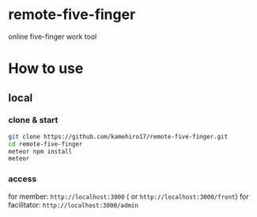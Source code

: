 # remote-five-finger

online five-finger work tool

# How to use

## local

### clone & start

```sh
git clone https://github.com/kamehiro17/remote-five-finger.git
cd remote-five-finger
meteor npm install
meteor
```

### access

for member: `http://localhost:3000` ( or `http://localhost:3000/front`) 
for facilitator: `http://localhost:3000/admin`